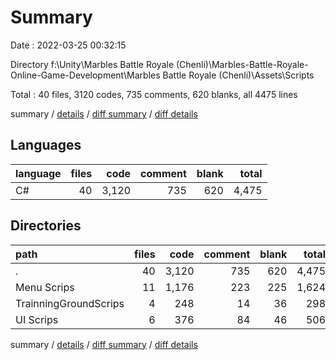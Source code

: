 # Summary

Date : 2022-03-25 00:32:15

Directory f:\Unity\Marbles Battle Royale (Chenli)\Marbles-Battle-Royale-Online-Game-Development\Marbles Battle Royale (Chenli)\Assets\Scripts

Total : 40 files,  3120 codes, 735 comments, 620 blanks, all 4475 lines

summary / [details](details.md) / [diff summary](diff.md) / [diff details](diff-details.md)

## Languages
| language | files | code | comment | blank | total |
| :--- | ---: | ---: | ---: | ---: | ---: |
| C# | 40 | 3,120 | 735 | 620 | 4,475 |

## Directories
| path | files | code | comment | blank | total |
| :--- | ---: | ---: | ---: | ---: | ---: |
| . | 40 | 3,120 | 735 | 620 | 4,475 |
| Menu Scrips | 11 | 1,176 | 223 | 225 | 1,624 |
| TrainningGroundScrips | 4 | 248 | 14 | 36 | 298 |
| UI Scrips | 6 | 376 | 84 | 46 | 506 |

summary / [details](details.md) / [diff summary](diff.md) / [diff details](diff-details.md)